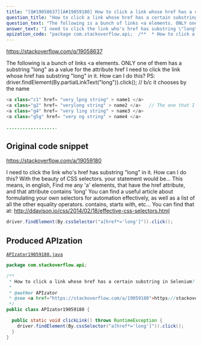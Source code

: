 ```yaml
---
title: "[Q#19058637][A#19059180] How to click a link whose href has a certain substring in Selenium?"
question_title: "How to click a link whose href has a certain substring in Selenium?"
question_text: "The following is a bunch of links <a elements. ONLY one of them has a substring \"long\" as a value for the attribute href I need to click the link whose href has substring \"long\" in it. How can I do this? PS: driver.findElement(By.partialLinkText(\"long\")).click(); // b/c it chooses by the name"
answer_text: "I need to click the link who's href has substring \"long\" in it. How can I do this? With the beauty of CSS selectors. your statement would be... This means, in english, Find me any 'a' elements, that have the href attribute, and that attribute contains 'long' You can find a useful article about formulating your own selectors for automation effectively, as well as a list of all the other equality operators. contains, starts with, etc... You can find that at: http://ddavison.io/css/2014/02/18/effective-css-selectors.html"
apization_code: "package com.stackoverflow.api;  /**  * How to click a link whose href has a certain substring in Selenium?  *  * @author APIzator  * @see <a href=\"https://stackoverflow.com/a/19059180\">https://stackoverflow.com/a/19059180</a>  */ public class APIzator19059180 {    public static void clickLink() throws RuntimeException {     driver.findElement(By.cssSelector(\"a[href*='long']\")).click();   } }"
---
```


https://stackoverflow.com/q/19058637

The following is a bunch of links &lt;a elements. ONLY one of them has a substring &quot;long&quot; as a value for the attribute href
I need to click the link whose href has substring &quot;long&quot; in it. How can I do this?
PS: driver.findElement(By.partialLinkText(&quot;long&quot;)).click(); // b/c it chooses by the name


```java
<a class="c1" href= "very_lpng string" > name1 </a>
<a class="g2" href= "verylong string" > name2 </a>   // The one that I need
<a class="g4" href= "very ling string" > name3 </a>
<a class="g5g" href= "very ng string" > name4 </a>

...................
```


## Original code snippet

https://stackoverflow.com/a/19059180

I need to click the link who&#x27;s href has substring &quot;long&quot; in it. How can I do this?
With the beauty of CSS selectors.
your statement would be...
This means, in english,
Find me any &#x27;a&#x27; elements, that have the href attribute, and that attribute contains &#x27;long&#x27;
You can find a useful article about formulating your own selectors for automation effectively, as well as a list of all the other equality operators. contains, starts with, etc... You can find that at: http://ddavison.io/css/2014/02/18/effective-css-selectors.html

```java
driver.findElement(By.cssSelector("a[href*='long']")).click();
```

## Produced APIzation

[`APIzator19059180.java`](https://github.com/pasqualesalza/apization-temp-data/raw/master/apizations/java/APIzator19059180.java)

```java
package com.stackoverflow.api;

/**
 * How to click a link whose href has a certain substring in Selenium?
 *
 * @author APIzator
 * @see <a href="https://stackoverflow.com/a/19059180">https://stackoverflow.com/a/19059180</a>
 */
public class APIzator19059180 {

  public static void clickLink() throws RuntimeException {
    driver.findElement(By.cssSelector("a[href*='long']")).click();
  }
}

```